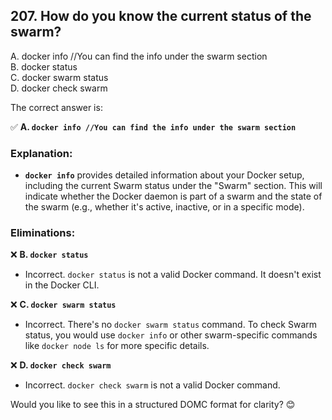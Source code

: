 ## 207. How do you know the current status of the swarm?
A. docker info //You can find the info under the swarm section  
B. docker status  
C. docker swarm status  
D. docker check swarm  

The correct answer is:  

✅ **A. `docker info //You can find the info under the swarm section`**  

### Explanation:  
- **`docker info`** provides detailed information about your Docker setup, including the current Swarm status under the "Swarm" section. This will indicate whether the Docker daemon is part of a swarm and the state of the swarm (e.g., whether it's active, inactive, or in a specific mode).  

### Eliminations:  
❌ **B. `docker status`**  
- Incorrect. `docker status` is not a valid Docker command. It doesn't exist in the Docker CLI.  

❌ **C. `docker swarm status`**  
- Incorrect. There's no `docker swarm status` command. To check Swarm status, you would use `docker info` or other swarm-specific commands like `docker node ls` for more specific details.  

❌ **D. `docker check swarm`**  
- Incorrect. `docker check swarm` is not a valid Docker command.  

Would you like to see this in a structured DOMC format for clarity? 😊
